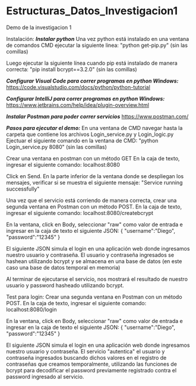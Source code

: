 # Estructuras_Datos_Investigacion1
Demo de la investigacion 1

Instalación:
***Instalar python***
Una vez python está instalado en una ventana de comandos CMD ejecutar la siguiente linea:
"python get-pip.py" (sin las comillas)

Luego ejecutar la siguiente línea cuando pip está instalado de manera correcta:
"pip install bcrypt==3.2.0" (sin las comillas)

***Configurar Visual Code para correr programas en python Windows:***
https://code.visualstudio.com/docs/python/python-tutorial

***Configurar IntelliJ para correr programas en python Windows:***
https://www.jetbrains.com/help/idea/plugin-overview.html

***Instalar Postman para poder correr servicios***
https://www.postman.com/


***Pasos para ejecutar el demo:***
En una ventana de CMD navegar hasta la carpeta que contiene los archivos Login_service.py y Login_logic.py
Ejectuar el siguiente comando en la ventana de CMD: "python Login_service.py 8080" (sin las comillas)

Crear una ventana en postman con un método GET
En la caja de texto, ingresar el siguiente comando: localhost:8080

Click en Send. En la parte inferior de la ventana donde se despliegan los mensajes, verificar si se muestra el siguiente mensaje:
"Service running successfully"

Una vez que el servicio está corriendo de manera correcta, crear una segunda ventana en Postman con un método POST.
En la caja de texto, ingresar el siguiente comando: localhost:8080/createbcrypt

En la ventana, click en Body, seleccionar "raw" como valor de entrada e ingresar en la caja de texto el siguiente JSON:
{
    "username":"Diego",
    "password":"12345"
}

El siguiente JSON simula el login en una aplicación web donde ingresamos nuestro usuario y contraseña.
El usuario y contraseña ingresados se hashean utilizando bcrypt y se almacena en una base de datos (en este caso una base de datos temporal en memoria)

Al terminar de ejecutarse el servicio, nos mostrará el resultado de nuestro usuario y password hasheado utilizando bcrypt.

Test para login:
Crear una segunda ventana en Postman con un método POST.
En la caja de texto, ingresar el siguiente comando: localhost:8080/login

En la ventana, click en Body, seleccionar "raw" como valor de entrada e ingresar en la caja de texto el siguiente JSON:
{
    "username":"Diego",
    "password":"12345"
}

El siguiente JSON simula el login en una aplicación web donde ingresamos nuestro usuario y contraseña.
El servicio "autentica" el usuario y contraseña ingresados buscando dichos valores en el registro de contraseñas que creamos temporalmente, utilizando las funciones de bcrypt para decodificar el password previamente registrado contra el password ingresado al servicio.




